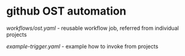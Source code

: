 # github OST automation

*workflows/ost.yaml* - reusable workflow job, referred from individual projects

*example-trigger.yaml* - example how to invoke from projects
